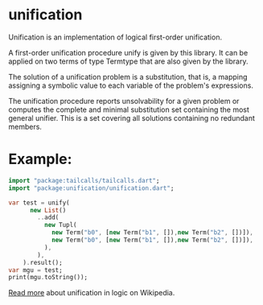 unification
===========

Unification is an implementation of logical first-order unification.

A first-order unification procedure unify is given by this library. It 
can be applied on two terms of type Termtype that are also given by the 
library. 

The solution of a unification problem is a substitution, that is, 
a mapping assigning a symbolic value to each variable of the problem's expressions.

The unification procedure reports unsolvability for a given problem or 
computes the complete and minimal substitution set containing the
most general unifier. This is a set covering all solutions containing 
no redundant members.

# Example:

```dart
import "package:tailcalls/tailcalls.dart";
import "package:unification/unification.dart";

var test = unify(
      new List()
        ..add(
          new Tupl(
            new Term("b0", [new Term("b1", []),new Term("b2", [])]),
            new Term("b0", [new Term("b1", []),new Term("b2", [])]),
          ),
        ),
    ).result();
var mgu = test;
print(mgu.toString());
```



[Read more](https://en.wikipedia.org/wiki/Unification) 
about unification in logic on Wikipedia.











